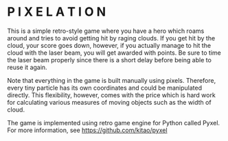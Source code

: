 # P I X E L A T I O N

This is a simple retro-style game where you have a hero which roams around
and tries to avoid getting hit by raging clouds. If you get hit by the cloud,
your score goes down, however, if you actually manage to hit the cloud
with the laser beam, you will get awarded with points. Be sure to time the laser
beam properly since there is a short delay before being able to reuse it again.

Note that everything in the game is built manually using pixels. Therefore,
every tiny particle has its own coordinates and could be manipulated directly.
This flexibility, however, comes with the price which is hard work for calculating
various measures of moving objects such as the width of cloud.

The game is implemented using retro game engine for Python called Pyxel.
For more information, see https://github.com/kitao/pyxel
